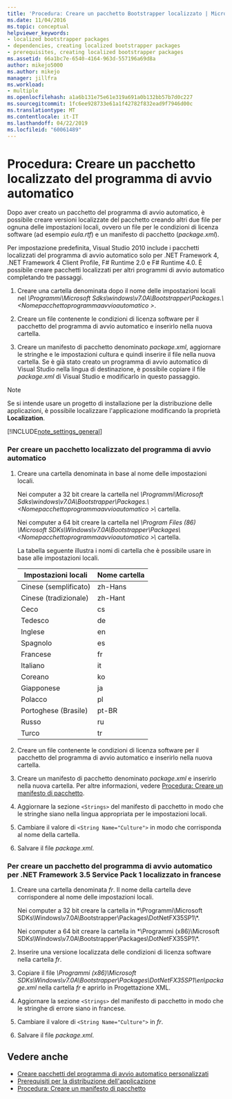 ```yaml
---
title: 'Procedura: Creare un pacchetto Bootstrapper localizzato | Microsoft Docs'
ms.date: 11/04/2016
ms.topic: conceptual
helpviewer_keywords:
- localized bootstrapper packages
- dependencies, creating localized bootstrapper packages
- prerequisites, creating localized bootstrapper packages
ms.assetid: 66a1bc7e-6540-4164-963d-557196a69d8a
author: mikejo5000
ms.author: mikejo
manager: jillfra
ms.workload:
- multiple
ms.openlocfilehash: a1a6b131e75e61e319a691a0b132bb57b7d0c227
ms.sourcegitcommit: 1fc6ee928733e61a1f42782f832ead9f7946d00c
ms.translationtype: MT
ms.contentlocale: it-IT
ms.lasthandoff: 04/22/2019
ms.locfileid: "60061489"
---
```

# <a name="how-to-create-a-localized-bootstrapper-package"></a>Procedura: Creare un pacchetto localizzato del programma di avvio automatico
Dopo aver creato un pacchetto del programma di avvio automatico, è possibile creare versioni localizzate del pacchetto creando altri due file per ognuna delle impostazioni locali, ovvero un file per le condizioni di licenza software (ad esempio *eula.rtf*) e un manifesto di pacchetto (*package.xml*).

 Per impostazione predefinita, Visual Studio 2010 include i pacchetti localizzati del programma di avvio automatico solo per .NET Framework 4, .NET Framework 4 Client Profile, F# Runtime 2.0 e F# Runtime 4.0. È possibile creare pacchetti localizzati per altri programmi di avvio automatico completando tre passaggi.

1. Creare una cartella denominata dopo il nome delle impostazioni locali nel *\Programmi\Microsoft Sdks\windows\v7.0A\Bootstrapper\Packages.\\\<Nomepacchettoprogrammaavvioautomatico >*.

2. Creare un file contenente le condizioni di licenza software per il pacchetto del programma di avvio automatico e inserirlo nella nuova cartella.

3. Creare un manifesto di pacchetto denominato *package.xml*, aggiornare le stringhe e le impostazioni cultura e quindi inserire il file nella nuova cartella. Se è già stato creato un programma di avvio automatico di Visual Studio nella lingua di destinazione, è possibile copiare il file *package.xml* di Visual Studio e modificarlo in questo passaggio.

> [!NOTE]
>  Se si intende usare un progetto di installazione per la distribuzione delle applicazioni, è possibile localizzare l'applicazione modificando la proprietà **Localization**.

 [!INCLUDE[note_settings_general](../data-tools/includes/note_settings_general_md.md)]

### <a name="to-create-a-localized-bootstrapper-package"></a>Per creare un pacchetto localizzato del programma di avvio automatico

1. Creare una cartella denominata in base al nome delle impostazioni locali.

     Nei computer a 32 bit creare la cartella nel *\Programmi\Microsoft Sdks\windows\v7.0A\Bootstrapper\Packages.\\\<Nomepacchettoprogrammaavvioautomatico >\\*  cartella.

     Nei computer a 64 bit creare la cartella nel *\Program Files (86) \Microsoft SDKs\Windows\v7.0A\Bootstrapper\Packages\\\<Nomepacchettoprogrammaavvioautomatico >\\*  cartella.

     La tabella seguente illustra i nomi di cartella che è possibile usare in base alle impostazioni locali.

    |Impostazioni locali|Nome cartella|
    |------------|-----------------|
    |Cinese (semplificato)|zh-Hans|
    |Cinese (tradizionale)|zh-Hant|
    |Ceco|cs|
    |Tedesco|de|
    |Inglese|en|
    |Spagnolo|es|
    |Francese|fr|
    |Italiano|it|
    |Coreano|ko|
    |Giapponese|ja|
    |Polacco|pl|
    |Portoghese (Brasile)|pt-BR|
    |Russo|ru|
    |Turco|tr|

2. Creare un file contenente le condizioni di licenza software per il pacchetto del programma di avvio automatico e inserirlo nella nuova cartella.

3. Creare un manifesto di pacchetto denominato *package.xml* e inserirlo nella nuova cartella. Per altre informazioni, vedere [Procedura: Creare un manifesto di pacchetto](../deployment/how-to-create-a-package-manifest.md).

4. Aggiornare la sezione `<Strings>` del manifesto di pacchetto in modo che le stringhe siano nella lingua appropriata per le impostazioni locali.

5. Cambiare il valore di `<String Name="Culture">` in modo che corrisponda al nome della cartella.

6. Salvare il file *package.xml*.

### <a name="to-create-a-bootstrapper-package-for-net-framework-35-service-pack-1-localized-in-french"></a>Per creare un pacchetto del programma di avvio automatico per .NET Framework 3.5 Service Pack 1 localizzato in francese

1. Creare una cartella denominata *fr*. Il nome della cartella deve corrispondere al nome delle impostazioni locali.

     Nei computer a 32 bit creare la cartella in *\Programmi\Microsoft SDKs\Windows\v7.0A\Bootstrapper\Packages\DotNetFX35SP1\\\*.

     Nei computer a 64 bit creare la cartella in *\Programmi (x86)\Microsoft SDKs\Windows\v7.0A\Bootstrapper\Packages\DotNetFX35SP1\\\*.

2. Inserire una versione localizzata delle condizioni di licenza software nella cartella *fr*.

3. Copiare il file *\Programmi (x86)\Microsoft SDKs\Windows\v7.0A\Bootstrapper\Packages\DotNetFX35SP1\en\package.xml* nella cartella *fr* e aprirlo in Progettazione XML.

4. Aggiornare la sezione `<Strings>` del manifesto di pacchetto in modo che le stringhe di errore siano in francese.

5. Cambiare il valore di `<String Name="Culture">` in *fr*.

6. Salvare il file *package.xml*.

## <a name="see-also"></a>Vedere anche
- [Creare pacchetti del programma di avvio automatico personalizzati](../deployment/creating-bootstrapper-packages.md)
- [Prerequisiti per la distribuzione dell'applicazione](../deployment/application-deployment-prerequisites.md)
- [Procedura: Creare un manifesto di pacchetto](../deployment/how-to-create-a-package-manifest.md)